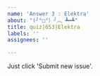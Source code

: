 ```yaml
---
name: 'Answer 3 : Elektra'
about: "(╯°□°）╯︵ ┻━┻"
title: quiz|653|Elektra
labels: ''
assignees: ''

---
```


Just click 'Submit new issue'.
